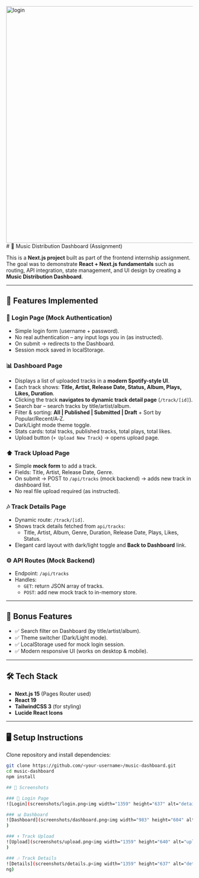 <img width="1360" height="637" alt="login" src="https://github.com/user-attachments/assets/d3e64806-ade7-4e6c-ba45-ce897ebba38a" />
# 🎵 Music Distribution Dashboard (Assignment)

This is a **Next.js project** built as part of the frontend internship assignment.  
The goal was to demonstrate **React + Next.js fundamentals** such as routing, API integration, state management, and UI design by creating a **Music Distribution Dashboard**.

---

## 🚀 Features Implemented

### 🔐 Login Page (Mock Authentication)
- Simple login form (username + password).
- No real authentication – any input logs you in (as instructed).
- On submit → redirects to the Dashboard.
- Session mock saved in localStorage.

### 📊 Dashboard Page
- Displays a list of uploaded tracks in a **modern Spotify-style UI**.
- Each track shows: **Title, Artist, Release Date, Status, Album, Plays, Likes, Duration**.
- Clicking the track **navigates to dynamic track detail page** (`/track/[id]`).
- Search bar – search tracks by title/artist/album.
- Filter & sorting: **All | Published | Submitted | Draft** + Sort by Popular/Recent/A‑Z.
- Dark/Light mode theme toggle.
- Stats cards: total tracks, published tracks, total plays, total likes.
- Upload button (`+ Upload New Track`) → opens upload page.

### ⬆️ Track Upload Page
- Simple **mock form** to add a track.
- Fields: Title, Artist, Release Date, Genre.
- On submit → POST to `/api/tracks` (mock backend) → adds new track in dashboard list.
- No real file upload required (as instructed).

### 🎶 Track Details Page
- Dynamic route: `/track/[id]`.
- Shows track details fetched from `api/tracks`:
  - Title, Artist, Album, Genre, Duration, Release Date, Plays, Likes, Status.
- Elegant card layout with dark/light toggle and **Back to Dashboard** link.

### ⚙️ API Routes (Mock Backend)
- Endpoint: `/api/tracks`
- Handles:
  - `GET`: return JSON array of tracks.
  - `POST`: add new mock track to in-memory store.

---

## 🌟 Bonus Features
- ✅ Search filter on Dashboard (by title/artist/album).  
- ✅ Theme switcher (Dark/Light mode).  
- ✅ LocalStorage used for mock login session.  
- ✅ Modern responsive UI (works on desktop & mobile).  

---

## 🛠️ Tech Stack
- **Next.js 15** (Pages Router used)
- **React 19**
- **TailwindCSS 3** (for styling)
- **Lucide React Icons**

---

## 🖥️ Setup Instructions

Clone repository and install dependencies:

```bash
git clone https://github.com/<your-username>/music-dashboard.git
cd music-dashboard
npm install

## 📸 Screenshots

### 🔐 Login Page
![Login](screenshots/login.png<img width="1359" height="637" alt="details" src="https://github.com/user-attachments/assets/db0204ce-598c-4860-90d5-7923200e477f" />

### 📊 Dashboard
![Dashboard](screenshots/dashboard.png<img width="983" height="604" alt="dashboard" src="https://github.com/user-attachments/assets/4446d503-3c5e-4a95-a50c-4ec4dcf65553" />
)

### ⬆️ Track Upload
![Upload](screenshots/upload.png<img width="1359" height="640" alt="upload" src="https://github.com/user-attachments/assets/b7b7618e-7a1c-4e25-aa05-13f80f1e8288" />
)

### 🎶 Track Details
![Details](screenshots/details.p<img width="1359" height="637" alt="details" src="https://github.com/user-attachments/assets/13950d1e-a92f-4263-8560-012e0b8a4eb6" />
ng)
